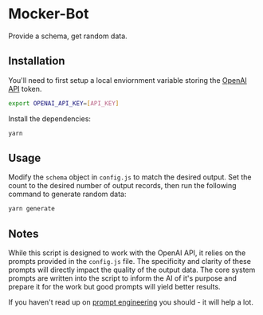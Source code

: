# Mocker-Bot

Provide a schema, get random data.

## Installation

You'll need to first setup a local enviornment variable storing
the [OpenAI API](https://platform.openai.com/docs/overview) token.

```bash
export OPENAI_API_KEY=[API_KEY]
```

Install the dependencies:

```bash
yarn
```

## Usage

Modify the `schema` object in `config.js` to match the desired
output. Set the count to the desired number of output records,
then run the following command to generate random data:

```bash
yarn generate
```

## Notes

While this script is designed to work with the OpenAI API, it
relies on the prompts provided in the `config.js` file. The
specificity and clarity of these prompts will directly impact
the quality of the output data. The core system prompts are
written into the script to inform the AI of it's purpose and
prepare it for the work but good prompts will yield better results.

If you haven't read up on [prompt engineering](https://platform.openai.com/docs/guides/prompt-engineering) you should - it will help a lot.
